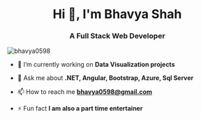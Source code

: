 <h1 align="center">Hi 👋, I'm Bhavya Shah</h1>
<h3 align="center">A Full Stack Web Developer</h3>

<p align="left"> <img src="https://komarev.com/ghpvc/?username=bhavya0598" alt="bhavya0598" /> </p>

- 🔭 I’m currently working on **Data Visualization projects**

- 💬 Ask me about **.NET, Angular, Bootstrap, Azure, Sql Server**

- 📫 How to reach me **bhavya0598@gmail.com**

- ⚡ Fun fact **I am also a part time entertainer**
